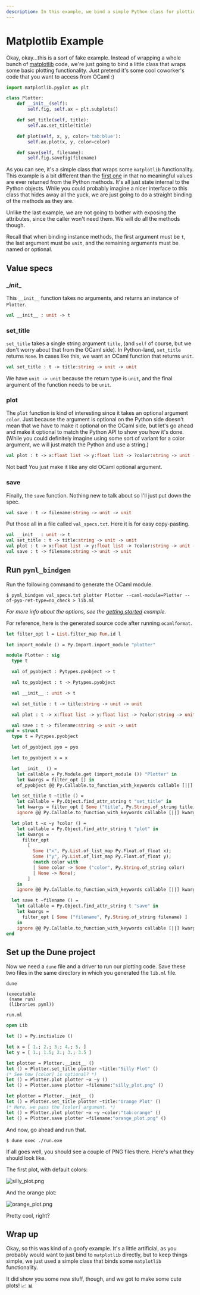 ```yaml
---
description: In this example, we bind a simple Python class for plotting line charts using matplotlib.
---
```


# Matplotlib Example

Okay, okay...this is a sort of fake example.  Instead of wrapping a whole bunch of [matplotlib](https://matplotlib.org/) code, we're just going to bind a little class that wraps some basic plotting functionality.  Just pretend it's some cool coworker's code that you want to access from OCaml :)

```python
import matplotlib.pyplot as plt

class Plotter:
    def __init__(self):
        self.fig, self.ax = plt.subplots()

    def set_title(self, title):
        self.ax.set_title(title)

    def plot(self, x, y, color='tab:blue'):
        self.ax.plot(x, y, color=color)

    def save(self, filename):
        self.fig.savefig(filename)
```

As you can see, it's a simple class that wraps some `matplotlib` functionality.  This example is a bit different than the [first one](getting-started.md) in that no meaningful values are ever returned from the Python methods.  It's all just state internal to the Python objects.  While you could probably imagine a nicer interface to this class that hides away all the yuck, we are just going to do a straight binding of the methods as they are.

Unlike the last example, we are not going to bother with exposing the attributes, since the caller won't need them.  We will do all the methods though.

Recall that when binding instance methods, the first argument must be `t`, the last argument must be `unit`, and the remaining arguments must be named or optional.

## Value specs

### \__init__

This `__init__` function takes no arguments, and returns an instance of `Plotter`.

```ocaml
val __init__ : unit -> t
```

### set_title

`set_title` takes a single string argument `title`, (and `self` of course, but we don't worry about that from the OCaml side).  In Python-land, `set_title` returns `None`.  In cases like this, we want an OCaml function that returns `unit`.

```ocaml
val set_title : t -> title:string -> unit -> unit
```

We have `unit -> unit` because the return type is `unit`, and the final argument of the function needs to be `unit`.

### plot

The `plot` function is kind of interesting since it takes an optional argument `color`.  Just because the argument is optional on the Python side doesn't mean that we have to make it optional on the OCaml side, but let's go ahead and make it optional to match the Python API to show you how it's done.  (While you could definitely imagine using some sort of variant for a color argument, we will just match the Python and use a string.)

```ocaml
val plot : t -> x:float list -> y:float list -> ?color:string -> unit -> unit
```

Not bad!  You just make it like any old OCaml optional argument.

### save

Finally, the `save` function.  Nothing new to talk about so I'll just put down the spec.

```ocaml
val save : t -> filename:string -> unit -> unit
```

Put those all in a file called `val_specs.txt`.  Here it is for easy copy-pasting.

```ocaml
val __init__ : unit -> t
val set_title : t -> title:string -> unit -> unit
val plot : t -> x:float list -> y:float list -> ?color:string -> unit -> unit
val save : t -> filename:string -> unit -> unit
```

## Run `pyml_bindgen`

Run the following command to generate the OCaml module.

```
$ pyml_bindgen val_specs.txt plotter Plotter --caml-module=Plotter --of-pyo-ret-type=no_check > lib.ml
```

*For more info about the options, see the [getting started](getting-started.md) example.*

For reference, here is the generated source code after running `ocamlformat`.

```ocaml
let filter_opt l = List.filter_map Fun.id l

let import_module () = Py.Import.import_module "plotter"

module Plotter : sig
  type t

  val of_pyobject : Pytypes.pyobject -> t

  val to_pyobject : t -> Pytypes.pyobject

  val __init__ : unit -> t

  val set_title : t -> title:string -> unit -> unit

  val plot : t -> x:float list -> y:float list -> ?color:string -> unit -> unit

  val save : t -> filename:string -> unit -> unit
end = struct
  type t = Pytypes.pyobject

  let of_pyobject pyo = pyo

  let to_pyobject x = x

  let __init__ () =
    let callable = Py.Module.get (import_module ()) "Plotter" in
    let kwargs = filter_opt [] in
    of_pyobject @@ Py.Callable.to_function_with_keywords callable [||] kwargs

  let set_title t ~title () =
    let callable = Py.Object.find_attr_string t "set_title" in
    let kwargs = filter_opt [ Some ("title", Py.String.of_string title) ] in
    ignore @@ Py.Callable.to_function_with_keywords callable [||] kwargs

  let plot t ~x ~y ?color () =
    let callable = Py.Object.find_attr_string t "plot" in
    let kwargs =
      filter_opt
        [
          Some ("x", Py.List.of_list_map Py.Float.of_float x);
          Some ("y", Py.List.of_list_map Py.Float.of_float y);
          (match color with
          | Some color -> Some ("color", Py.String.of_string color)
          | None -> None);
        ]
    in
    ignore @@ Py.Callable.to_function_with_keywords callable [||] kwargs

  let save t ~filename () =
    let callable = Py.Object.find_attr_string t "save" in
    let kwargs =
      filter_opt [ Some ("filename", Py.String.of_string filename) ]
    in
    ignore @@ Py.Callable.to_function_with_keywords callable [||] kwargs
end
```

## Set up the Dune project

Now we need a `dune` file and a driver to run our plotting code.  Save these two files in the same directory in which you generated the `lib.ml` file.

`dune`

```
(executable
 (name run)
 (libraries pyml))
```

`run.ml`

```ocaml
open Lib

let () = Py.initialize ()

let x = [ 1.; 2.; 3.; 4.; 5. ]
let y = [ 1.; 1.5; 2.; 3.; 3.5 ]

let plotter = Plotter.__init__ ()
let () = Plotter.set_title plotter ~title:"Silly Plot" ()
(* See how [color] is optional? *)
let () = Plotter.plot plotter ~x ~y ()
let () = Plotter.save plotter ~filename:"silly_plot.png" ()

let plotter = Plotter.__init__ ()
let () = Plotter.set_title plotter ~title:"Orange Plot" ()
(* Here, we pass the [color] argument. *)
let () = Plotter.plot plotter ~x ~y ~color:"tab:orange" ()
let () = Plotter.save plotter ~filename:"orange_plot.png" ()
```

And now, go ahead and run that.

```
$ dune exec ./run.exe
```

If all goes well, you should see a couple of PNG files there.  Here's what they should look like.

The first plot, with default colors:

![silly_plot.png](img/silly_plot.png)

And the orange plot:

![orange_plot.png](img/orange_plot.png)

Pretty cool, right?

## Wrap up

Okay, so this was kind of a goofy example.  It's a little artificial, as you probably would want to just bind to `matplotlib` directly, but to keep things simple, we just used a simple class that binds some `matplotlib` functionality.

It did show you some new stuff, though, and we got to make some cute plots! 📈 📊

